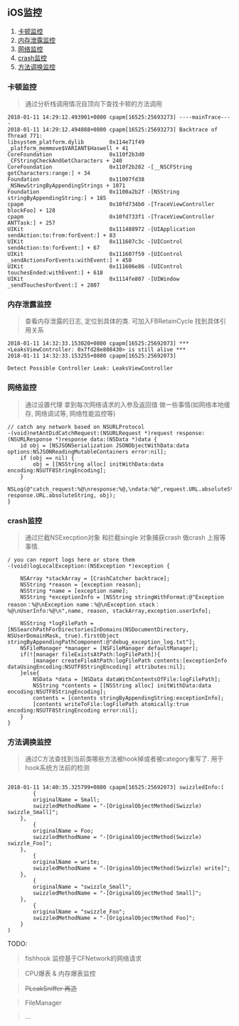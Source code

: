 ## iOS监控

1. [卡顿监控](#Blocked)
1. [内存泄露监控](#Leaks)
1. [网络监控](#Network)
1. [crash监控](#Crash)
1. [方法调换监控](#HookCheck)

### <a id='Blocked'> 卡顿监控  </a>

> 通过分析栈调用情况自顶向下查找卡顿的方法调用

```
2018-01-11 14:29:12.493901+0800 cpapm[16525:25693273] ----mainTrace----
2018-01-11 14:29:12.494088+0800 cpapm[16525:25693273] Backtrace of Thread 771:
libsystem_platform.dylib        0x114e71f49 _platform_memmove$VARIANT$Haswell + 41
CoreFoundation                  0x110f2b3d0 _CFStringCheckAndGetCharacters + 240
CoreFoundation                  0x110f2b282 -[__NSCFString getCharacters:range:] + 34
Foundation                      0x11007fd38 _NSNewStringByAppendingStrings + 1071
Foundation                      0x1100a2b2f -[NSString stringByAppendingString:] + 185
cpapm                           0x10fd734b0 -[TraceViewController blockFoo] + 128
cpapm                           0x10fd733f1 -[TraceViewController ANTTask:] + 257
UIKit                           0x111488972 -[UIApplication sendAction:to:from:forEvent:] + 83
UIKit                           0x111607c3c -[UIControl sendAction:to:forEvent:] + 67
UIKit                           0x111607f59 -[UIControl _sendActionsForEvents:withEvent:] + 450
UIKit                           0x111606e86 -[UIControl touchesEnded:withEvent:] + 618
UIKit                           0x1114fe807 -[UIWindow _sendTouchesForEvent:] + 2807

```

### <a id='Leaks'> 内存泄露监控  </a>

> 查看内存泄露的日志, 定位到具体的类. 可加入FBRetainCycle 找到具体引用关系

```
2018-01-11 14:32:33.153020+0800 cpapm[16525:25692073] *** <LeaksViewController: 0x7fd28e808430> is still alive ***
2018-01-11 14:32:33.153255+0800 cpapm[16525:25692073] 

Detect Possible Controller Leak: LeaksViewController

```

### <a id='Network'> 网络监控  </a>

> 通过设置代理 拿到每次网络请求的入参及返回值 做一些事情(如网络本地缓存, 网络调试等, 网络性能监控等)

```
// catch any network based on NSURLProtocol
-(void)netAntDidCatchRequest:(NSURLRequest *)request response:(NSURLResponse *)response data:(NSData *)data {
    id obj = [NSJSONSerialization JSONObjectWithData:data options:NSJSONReadingMutableContainers error:nil];
    if (obj == nil) {
        obj = [[NSString alloc] initWithData:data encoding:NSUTF8StringEncoding];
    }
    NSLog(@"catch_request:%@\nresponse:%@,\ndata:%@",request.URL.absoluteString, response.URL.absoluteString, obj);
}

```

### <a id='Crash'> crash监控  </a>

> 通过拦截NSExecption对象 和拦截single 对象捕获crash 做crash 上报等事情.

```
/ you can report logs here or store them
-(void)logLocalException:(NSException *)exception {
    
    NSArray *stackArray = [CrashCatcher backtrace];
    NSString *reason = [exception reason];
    NSString *name = [exception name];
    NSString *exceptionInfo = [NSString stringWithFormat:@"Exception reason：%@\nException name：%@\nException stack：%@\nUserInfo:%@\n",name, reason, stackArray,exception.userInfo];
    
    NSString *logFilePath = [NSSearchPathForDirectoriesInDomains(NSDocumentDirectory, NSUserDomainMask, true).firstObject stringByAppendingPathComponent:@"debug_exception_log.txt"];
    NSFileManager *manager = [NSFileManager defaultManager];
    if(![manager fileExistsAtPath:logFilePath]){
        [manager createFileAtPath:logFilePath contents:[exceptionInfo dataUsingEncoding:NSUTF8StringEncoding] attributes:nil];
    }else{
        NSData *data = [NSData dataWithContentsOfFile:logFilePath];
        NSString *contents = [[NSString alloc] initWithData:data encoding:NSUTF8StringEncoding];
        contents = [contents stringByAppendingString:exceptionInfo];
        [contents writeToFile:logFilePath atomically:true encoding:NSUTF8StringEncoding error:nil];
    }
}

```

### <a id='HookCheck'> 方法调换监控  </a>

> 通过C方法查找到当前类哪些方法被hook掉或者被category重写了. 用于hook系统方法前的检测

```

2018-01-11 14:40:35.325799+0800 cpapm[16525:25692073] swizzledInfo:(
        {
        originalName = Small;
        swizzledMethodName = "-[OriginalObjectMethod(Swizzle) swizzle_Small]";
    },
        {
        originalName = Foo;
        swizzledMethodName = "-[OriginalObjectMethod(Swizzle) swizzle_Foo]";
    },
        {
        originalName = write;
        swizzledMethodName = "-[OriginalObjectMethod(Swizzle) write]";
    },
        {
        originalName = "swizzle_Small";
        swizzledMethodName = "-[OriginalObjectMethod Small]";
    },
        {
        originalName = "swizzle_Foo";
        swizzledMethodName = "-[OriginalObjectMethod Foo]";
    }
)

```


TODO: 
> fishhook 监控基于CFNetwork的网络请求

> CPU爆表 & 内存爆表监控

> <del> PLeakSniffer 再造 </del>

> FileManager

>   ...